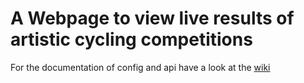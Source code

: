 # A Webpage to view live results of artistic cycling competitions

For the documentation of config and api have a look at the [wiki](https://github.com/AndSte01/art-cycle-liveticker-webpage/wiki)
